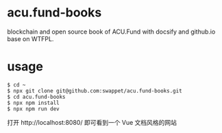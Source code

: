 # acu.fund-books
blockchain and open source book of ACU.Fund with docsify and github.io base on WTFPL.

# usage
```
$ cd ~
$ npx git clone git@github.com:swappet/acu.fund-books.git
$ cd acu.fund-books
$ npx npm install
$ npx npm run dev
```

打开 http://localhost:8080/ 即可看到一个 Vue 文档风格的网站